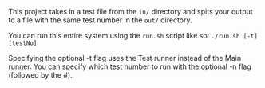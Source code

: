 This project takes in a test file from the `in/` directory and spits your output to a file with the same test number in the `out/` directory.

You can run this entire system using the `run.sh` script like so:
`./run.sh [-t] [testNo]`

Specifying the optional -t flag uses the Test runner instead of the Main runner. You can specify which test number to run with the optional -n flag (followed by the #).
